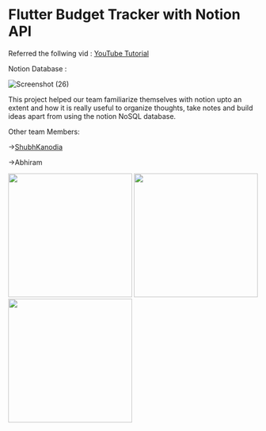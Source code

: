 # Flutter Budget Tracker with Notion API

Referred the follwing vid  : [YouTube Tutorial](https://youtu.be/3vhWx2LT-SY)


Notion Database : 

![Screenshot (26)](https://user-images.githubusercontent.com/95576716/210169553-fb45900c-69b3-434d-907f-d9dd66b40803.png)


This project helped our team familiarize themselves with notion upto an extent and how it is really useful to organize thoughts, take notes and build ideas apart from using the notion NoSQL database.

Other team Members: 


->[ShubhKanodia](https://github.com/ShubhKanodia)


->Abhiram

<p>
<img src="https://user-images.githubusercontent.com/95576716/210169838-17dd3e89-a7cc-42b9-b52f-100e4be10884.jpg" width="250">
<img src="https://user-images.githubusercontent.com/95576716/210169839-6cc22180-da81-4db6-99bc-3ec9d5698f90.jpg" width="250">
<img src="https://user-images.githubusercontent.com/95576716/210169840-b8cb15ad-e4f9-400b-b36e-8db116e90679.jpg" width="250">
</p>
